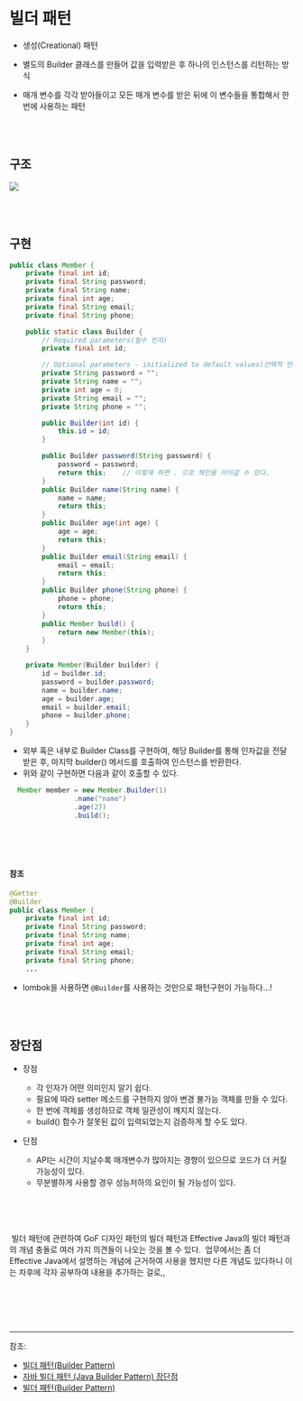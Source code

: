 # 빌더 패턴


- 생성(Creational) 패턴
 


- 별도의 Builder 클래스를 만들어 값을 입력받은 후 하나의 인스턴스를 리턴하는 방식

-  매개 변수를 각각 받아들이고 모든 매개 변수를 받은 뒤에 이 변수들을 통합해서 한번에 사용하는 패턴



<br/><br/>

## 구조



![](https://images.velog.io/images/cham/post/d0dcac25-ed89-447e-8245-2b1c21ad1a26/image.png)





<br/><br/>

## 구현




```java
public class Member {
    private final int id;
    private final String password;
    private final String name;
    private final int age;
    private final String email;
    private final String phone;

    public static class Builder {
        // Required parameters(필수 인자)
        private final int id;

        // Optional parameters - initialized to default values(선택적 인자는 기본값으로 초기화)
        private String password = "";
        private String name = "";
        private int age = 0;
        private String email = "";
        private String phone = "";

        public Builder(int id) {
            this.id = id;
        }

        public Builder password(String password) {
            password = password;
            return this;    // 이렇게 하면 . 으로 체인을 이어갈 수 있다.
        }
        public Builder name(String name) {
            name = name;
            return this;
        }
        public Builder age(int age) {
            age = age;
            return this;
        }
        public Builder email(String email) {
            email = email;
            return this;
        }
        public Builder phone(String phone) {
            phone = phone;
            return this;
        }
        public Member build() {
            return new Member(this);
        }
    }

    private Member(Builder builder) {
        id = builder.id;
        password = builder.password;
        name = builder.name;
        age = builder.age;
        email = builder.email;
        phone = builder.phone;
    }
}
```


- 외부 혹은 내부로 Builder Class를 구현하여, 해당 Builder를 통해 인자값을 전달받은 후, 마지막 builder() 메서드를 호출하여 인스턴스를 반환한다.
- 위와 같이 구현하면 다음과 같이 호출할 수 있다.


```java
  Member member = new Member.Builder(1)
                .name("name")
                .age(27)
                .build();
```


<br/><br/><br/>

#### 참조

```java
@Getter
@Builder
public class Member {
    private final int id;
    private final String password;
    private final String name;
    private final int age;
    private final String email;
    private final String phone;
    ...
```


- lombok을 사용하면 ```@Builder```를 사용하는 것만으로 패턴구현이 가능하다...!

<br/><br/>

## 장단점


- 장점
  - 각 인자가 어떤 의미인지 알기 쉽다.
  - 필요에 따라 setter 메소드를 구현하지 않아 변경 불가능 객체를 만들 수 있다.
  - 한 번에 객체를 생성하므로 객체 일관성이 깨지지 않는다.
  - build() 함수가 잘못된 값이 입력되었는지 검증하게 할 수도 있다.
  


- 단점
  - API는 시간이 지날수록 매개변수가 많아지는 경향이 있으므로 코드가 더 커질 가능성이 있다.
  - 무분별하게 사용할 경우 성능저하의 요인이 될 가능성이 있다.
  
  
<br/><br/><br/>

&nbsp;빌더 패턴에 관련하여 GoF 디자인 패턴의 빌더 패턴과 Effective Java의 빌더 패턴과의 개념 충돌로 여러 가지 의견들이 나오는 것을 볼 수 있다.
 &nbsp;업무에서는 좀 더 Effective Java에서 설명하는 개념에 근거하여 사용을 했지만 다른 개념도 있다하니 이는 차후에 각자 공부하여 내용을 추가하는 걸로,,







<br/><br/><br/><br/>

---
참조:
- [빌더 패턴(Builder Pattern)](https://jdm.kr/blog/217)
- [자바 빌더 패턴 (Java Builder Pattern) 장단점](https://gofnrk.tistory.com/60)
- [빌더 패턴(Builder Pattern)](https://gmlwjd9405.github.io/2017/10/01/basic-concepts-of-development-designpattern.html)
